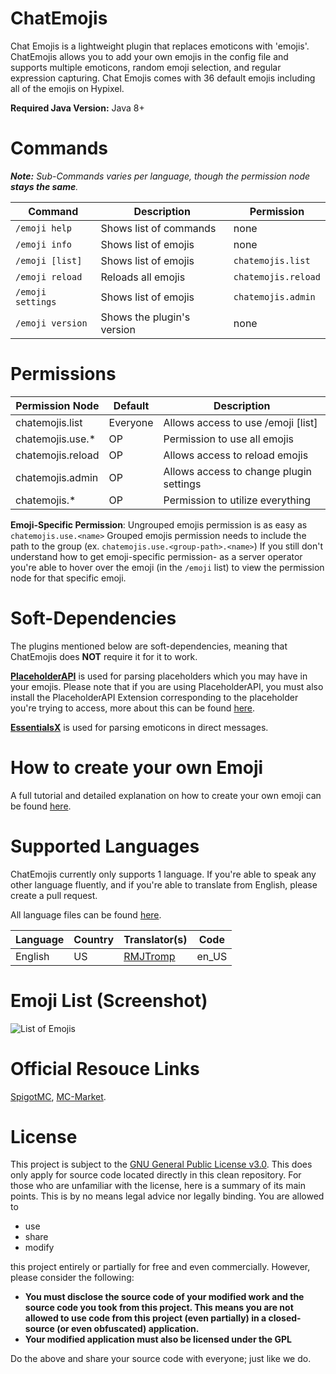 # ChatEmojis
Chat Emojis is a lightweight plugin that replaces emoticons with 'emojis'.
ChatEmojis allows you to add your own emojis in the config file and supports multiple emoticons, random emoji selection, and regular expression capturing. Chat Emojis comes with 36 default emojis including all of the emojis on Hypixel.

**Required Java Version:** Java 8+

# Commands
***Note:** Sub-Commands varies per language, though the permission node **stays the same**.*

| Command | Description | Permission |
| ------  | ------ | ------ |
| `/emoji help` | Shows list of commands | none |
| `/emoji info` | Shows list of emojis | none |
| `/emoji [list]` | Shows list of emojis | `chatemojis.list` |
| `/emoji reload` | Reloads all emojis | `chatemojis.reload` |
| `/emoji settings` | Shows list of emojis | `chatemojis.admin` |
| `/emoji version` | Shows the plugin's version | none |

# Permissions
| Permission Node | Default | Description
| ------ | ------ | ------ |
| chatemojis.list | Everyone | Allows access to use /emoji [list] |
| chatemojis.use.* | OP | Permission to use all emojis |
| chatemojis.reload | OP | Allows access to reload emojis |
| chatemojis.admin | OP | Allows access to change plugin settings |
| chatemojis.* | OP | Permission to utilize everything |

**Emoji-Specific Permission**:
Ungrouped emojis permission is as easy as `chatemojis.use.<name>`
Grouped emojis permission needs to include the path to the group (ex. `chatemojis.use.<group-path>.<name>`)
If you still don't understand how to get emoji-specific permission- as a server operator you're able to hover over the emoji (in the `/emoji` list) to view the permission node for that specific emoji.

# Soft-Dependencies
The plugins mentioned below are soft-dependencies, meaning that ChatEmojis does **NOT** require it for it to work.

**[PlaceholderAPI](https://www.spigotmc.org/resources/placeholderapi.6245/)** is used for parsing placeholders which you may have in your emojis.
Please note that if you are using PlaceholderAPI, you must also install the PlaceholderAPI Extension corresponding to the placeholder you're trying to access, more about this can be found [here](https://github.com/PlaceholderAPI/PlaceholderAPI/wiki/Placeholders).

**[EssentialsX](https://www.spigotmc.org/resources/essentialsx.9089/)** is used for parsing emoticons in direct messages.

# How to create your own Emoji
A full tutorial and detailed explanation on how to create your own emoji can be found [here](https://github.com/Mxlvin/ChatEmojis/wiki/How-to-create-your-own-emoji).

# Supported Languages
ChatEmojis currently only supports 1 language. If you're able to speak any other language fluently,
and if you're able to translate from English, please create a pull request.

All language files can be found [here](https://github.com/Mxlvin/ChatEmojis/tree/2.2.1/src/main/resources/lang).

| Language | Country | Translator(s) | Code |
| ------ | ------ | ------ | ------ |
| English | US | [RMJTromp](https://github.com/Mxlvin) | en_US |

# Emoji List (Screenshot)
![List of Emojis](https://i.imgur.com/B0s6wga.png)

# Official Resouce Links
[SpigotMC](https://www.spigotmc.org/resources/chatemojis.88027/), [MC-Market](https://www.mc-market.org/resources/19063/).

# License
This project is subject to the [GNU General Public License v3.0](https://github.com/Mxlvin/ChatEmojis/blob/main/LICENSE). This does only apply for source code located directly in this clean repository.
For those who are unfamiliar with the license, here is a summary of its main points. This is by no means legal advice nor legally binding.
You are allowed to
 - use
 - share
 - modify

this project entirely or partially for free and even commercially. However, please consider the following:

 - **You must disclose the source code of your modified work and the source code you took from this project. This means you are not allowed to use code from this project (even partially) in a closed-source (or even obfuscated) application.**
 - **Your modified application must also be licensed under the GPL**

Do the above and share your source code with everyone; just like we do.
